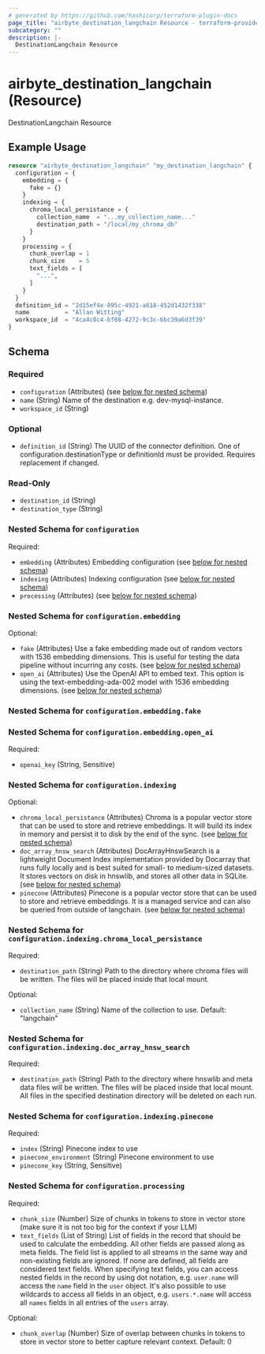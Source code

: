 ```yaml
---
# generated by https://github.com/hashicorp/terraform-plugin-docs
page_title: "airbyte_destination_langchain Resource - terraform-provider-airbyte"
subcategory: ""
description: |-
  DestinationLangchain Resource
---
```


# airbyte_destination_langchain (Resource)

DestinationLangchain Resource

## Example Usage

```terraform
resource "airbyte_destination_langchain" "my_destination_langchain" {
  configuration = {
    embedding = {
      fake = {}
    }
    indexing = {
      chroma_local_persistance = {
        collection_name  = "...my_collection_name..."
        destination_path = "/local/my_chroma_db"
      }
    }
    processing = {
      chunk_overlap = 1
      chunk_size    = 5
      text_fields = [
        "...",
      ]
    }
  }
  definition_id = "2d15ef4e-895c-4921-a618-452d1432f338"
  name          = "Allan Witting"
  workspace_id  = "4ca4c8c4-bf88-4272-9c3c-6bc39a6d3f39"
}
```

<!-- schema generated by tfplugindocs -->
## Schema

### Required

- `configuration` (Attributes) (see [below for nested schema](#nestedatt--configuration))
- `name` (String) Name of the destination e.g. dev-mysql-instance.
- `workspace_id` (String)

### Optional

- `definition_id` (String) The UUID of the connector definition. One of configuration.destinationType or definitionId must be provided. Requires replacement if changed.

### Read-Only

- `destination_id` (String)
- `destination_type` (String)

<a id="nestedatt--configuration"></a>
### Nested Schema for `configuration`

Required:

- `embedding` (Attributes) Embedding configuration (see [below for nested schema](#nestedatt--configuration--embedding))
- `indexing` (Attributes) Indexing configuration (see [below for nested schema](#nestedatt--configuration--indexing))
- `processing` (Attributes) (see [below for nested schema](#nestedatt--configuration--processing))

<a id="nestedatt--configuration--embedding"></a>
### Nested Schema for `configuration.embedding`

Optional:

- `fake` (Attributes) Use a fake embedding made out of random vectors with 1536 embedding dimensions. This is useful for testing the data pipeline without incurring any costs. (see [below for nested schema](#nestedatt--configuration--embedding--fake))
- `open_ai` (Attributes) Use the OpenAI API to embed text. This option is using the text-embedding-ada-002 model with 1536 embedding dimensions. (see [below for nested schema](#nestedatt--configuration--embedding--open_ai))

<a id="nestedatt--configuration--embedding--fake"></a>
### Nested Schema for `configuration.embedding.fake`


<a id="nestedatt--configuration--embedding--open_ai"></a>
### Nested Schema for `configuration.embedding.open_ai`

Required:

- `openai_key` (String, Sensitive)



<a id="nestedatt--configuration--indexing"></a>
### Nested Schema for `configuration.indexing`

Optional:

- `chroma_local_persistance` (Attributes) Chroma is a popular vector store that can be used to store and retrieve embeddings. It will build its index in memory and persist it to disk by the end of the sync. (see [below for nested schema](#nestedatt--configuration--indexing--chroma_local_persistance))
- `doc_array_hnsw_search` (Attributes) DocArrayHnswSearch is a lightweight Document Index implementation provided by Docarray that runs fully locally and is best suited for small- to medium-sized datasets. It stores vectors on disk in hnswlib, and stores all other data in SQLite. (see [below for nested schema](#nestedatt--configuration--indexing--doc_array_hnsw_search))
- `pinecone` (Attributes) Pinecone is a popular vector store that can be used to store and retrieve embeddings. It is a managed service and can also be queried from outside of langchain. (see [below for nested schema](#nestedatt--configuration--indexing--pinecone))

<a id="nestedatt--configuration--indexing--chroma_local_persistance"></a>
### Nested Schema for `configuration.indexing.chroma_local_persistance`

Required:

- `destination_path` (String) Path to the directory where chroma files will be written. The files will be placed inside that local mount.

Optional:

- `collection_name` (String) Name of the collection to use. Default: "langchain"


<a id="nestedatt--configuration--indexing--doc_array_hnsw_search"></a>
### Nested Schema for `configuration.indexing.doc_array_hnsw_search`

Required:

- `destination_path` (String) Path to the directory where hnswlib and meta data files will be written. The files will be placed inside that local mount. All files in the specified destination directory will be deleted on each run.


<a id="nestedatt--configuration--indexing--pinecone"></a>
### Nested Schema for `configuration.indexing.pinecone`

Required:

- `index` (String) Pinecone index to use
- `pinecone_environment` (String) Pinecone environment to use
- `pinecone_key` (String, Sensitive)



<a id="nestedatt--configuration--processing"></a>
### Nested Schema for `configuration.processing`

Required:

- `chunk_size` (Number) Size of chunks in tokens to store in vector store (make sure it is not too big for the context if your LLM)
- `text_fields` (List of String) List of fields in the record that should be used to calculate the embedding. All other fields are passed along as meta fields. The field list is applied to all streams in the same way and non-existing fields are ignored. If none are defined, all fields are considered text fields. When specifying text fields, you can access nested fields in the record by using dot notation, e.g. `user.name` will access the `name` field in the `user` object. It's also possible to use wildcards to access all fields in an object, e.g. `users.*.name` will access all `names` fields in all entries of the `users` array.

Optional:

- `chunk_overlap` (Number) Size of overlap between chunks in tokens to store in vector store to better capture relevant context. Default: 0


